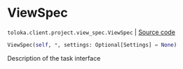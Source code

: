 # ViewSpec
`toloka.client.project.view_spec.ViewSpec` | [Source code](https://github.com/Toloka/toloka-kit/blob/v0.1.25/src/client/project/view_spec.py#L19)

```python
ViewSpec(self, *, settings: Optional[Settings] = None)
```

Description of the task interface

